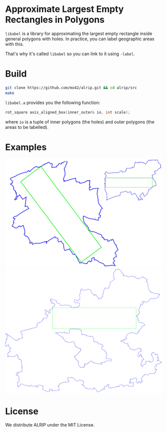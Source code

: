 # Approximate Largest Empty Rectangles in Polygons
`libabel` is a library for approximating the largest empty rectangle inside
general polygons with holes. In practice, you can label geographic areas with
this.

That's why it's called `libabel` so you can link to it using `-label`.

# Build

```sh
git clone https://github.com/mo42/alrip.git && cd alrip/src
make
```

`libabel.a` provides you the following function:

```c
rot_square axis_aligned_box(inner_outer& io, int scale);
```

where `io` is a tuple of inner polygons (the holes) and outer polygons (the
areas to be labelled).

# Examples

![Examples Small](example12.png "Examples Small")
![Example Large](example3.png "Example Large")

# License

We distribute ALRIP under the MIT License.
